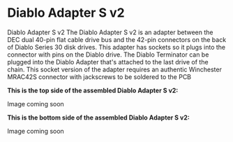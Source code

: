 # Diablo Adapter S v2
Diablo Adapter S v2
The Diablo Adapter S v2 is an adapter between the DEC dual 40-pin flat cable drive bus and the 42-pin connectors on the back of Diablo Series 30 disk drives. This adapter has sockets so it plugs into the connector with pins on the Diablo drive. The Diablo Terminator can be plugged into the Diablo Adapter that's attached to the last drive of the chain.
This socket version of the adapter requires an authentic Winchester MRAC42S connector with jackscrews to be soldered to the PCB

<p><b>This is the top side of the assembled Diablo Adapter S v2:</b></p>
<p>Image coming soon</p>

<p><b>This is the bottom side of the assembled Diablo Adapter S v2:</b></p>
<p>Image coming soon</p>
